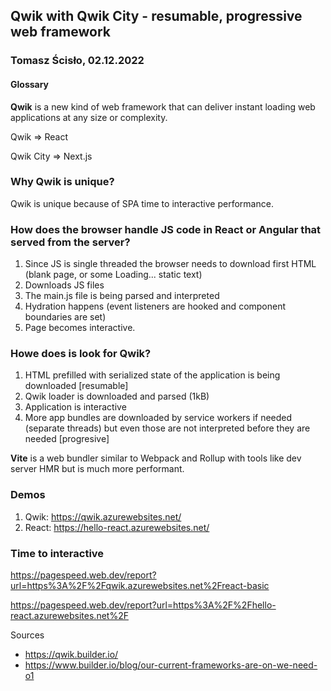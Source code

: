 ## Qwik with Qwik City - resumable, progressive web framework 
### Tomasz Ścisło, 02.12.2022

#### Glossary

**Qwik** is a new kind of web framework that can deliver instant loading web applications at any size or complexity. 

Qwik => React

Qwik City => Next.js

### Why Qwik is unique?
Qwik is unique because of SPA time to interactive performance.

### How does the browser handle JS code in React or Angular that served from the server?
1. Since JS is single threaded the browser needs to download first HTML (blank page, or some Loading... static text)
2. Downloads JS files
3. The main.js file is being parsed and interpreted
4. Hydration happens (event listeners are hooked and component boundaries are set)
5. Page becomes interactive.

### Howe does is look for Qwik?
1. HTML prefilled with serialized state of the application is being downloaded [resumable]
2. Qwik loader is downloaded and parsed (1kB)
3. Application is interactive
4. More app bundles are downloaded by service workers if needed (separate threads) but even those are not interpreted before they are needed [progresive]



**Vite** is a web bundler similar to Webpack and Rollup with tools like dev server HMR but is much more performant.

### Demos
1. Qwik: https://qwik.azurewebsites.net/
2. React: https://hello-react.azurewebsites.net/

### Time to interactive
https://pagespeed.web.dev/report?url=https%3A%2F%2Fqwik.azurewebsites.net%2Freact-basic

https://pagespeed.web.dev/report?url=https%3A%2F%2Fhello-react.azurewebsites.net%2F


Sources
* https://qwik.builder.io/
* https://www.builder.io/blog/our-current-frameworks-are-on-we-need-o1
